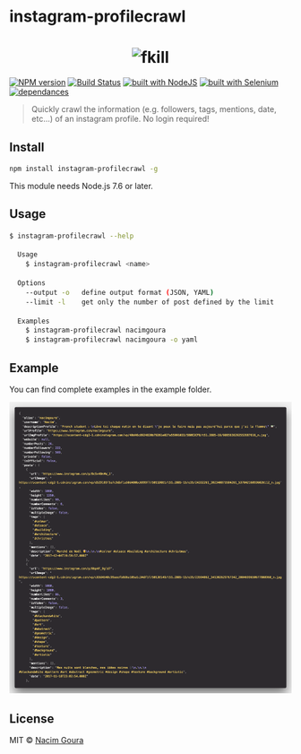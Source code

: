 # instagram-profilecrawl

<h1 align="center">
	<img width="360" src="https://upload.wikimedia.org/wikipedia/commons/thumb/6/6e/Instagram_font_awesome.svg/2000px-Instagram_font_awesome.svg.png" alt="fkill">
</h1>

[![NPM version](https://img.shields.io/npm/v/instagram-profilecrawl.svg)](https://www.npmjs.com/package/instagram-profilecrawl)
[![Build Status](https://travis-ci.org/nacimgoura/instagram-profilecrawl.svg?branch=master)](https://travis-ci.org/nacimgoura/instagram-profilecrawl)
[![built with NodeJS](https://img.shields.io/badge/Built%20with-nodejs-green.svg)](https://www.nodejs.org/)
[![built with Selenium](https://img.shields.io/badge/built%20with-puppeteer-green.svg)](https://github.com/GoogleChrome/puppeteer)
[![dependances](https://david-dm.org/nacimgoura/instagram-profilecrawl.svg)](https://david-dm.org/nacimgoura/instagram-profilecrawl)

> Quickly crawl the information (e.g. followers, tags, mentions, date, etc...) of an instagram profile. No login required!

## Install

```bash
npm install instagram-profilecrawl -g
```

This module needs Node.js 7.6 or later.

## Usage

```bash
$ instagram-profilecrawl --help

  Usage
    $ instagram-profilecrawl <name>

  Options
    --output -o   define output format (JSON, YAML)
    --limit -l    get only the number of post defined by the limit

  Examples
    $ instagram-profilecrawl nacimgoura
    $ instagram-profilecrawl nacimgoura -o yaml
```

## Example

You can find complete examples in the example folder.

![example](example/example.png)

## License

MIT © [Nacim Goura](https://nacimgoura.github.io)

